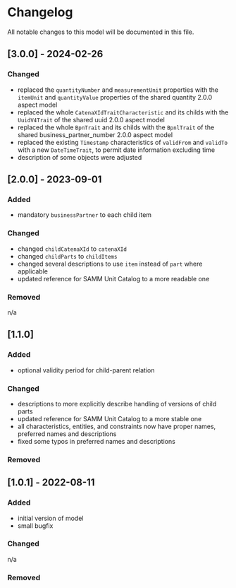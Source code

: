# Changelog
All notable changes to this model will be documented in this file.

## [3.0.0] - 2024-02-26
### Changed
- replaced the `quantityNumber` and `measurementUnit` properties with the `itemUnit` and `quantityValue` properties of the shared quantity 2.0.0 aspect model
- replaced the whole `CatenaXIdTraitCharacteristic` and its childs with the `UuidV4Trait` of the shared uuid 2.0.0 aspect model
- replaced the whole `BpnTrait` and its childs with the `BpnlTrait` of the shared business_partner_number 2.0.0 aspect model
- replaced the existing `Timestamp` characteristics of `validFrom` and `validTo` with a new `DateTimeTrait`, to permit date information excluding time
- description of some objects were adjusted

## [2.0.0] - 2023-09-01
### Added
- mandatory `businessPartner` to each child item

### Changed
- changed `childCatenaXId` to `catenaXId`
- changed `childParts` to `childItems`
- changed several descriptions to use `item` instead of `part` where applicable
- updated reference for SAMM Unit Catalog to a more readable one

### Removed
n/a

## [1.1.0]
### Added
- optional validity period for child-parent relation

### Changed
- descriptions to more explicitly describe handling of versions of child parts
- updated reference for SAMM Unit Catalog to a more stable one
- all characteristics, entities, and constraints now have proper names, preferred names and descriptions
- fixed some typos in preferred names and descriptions

### Removed

## [1.0.1] - 2022-08-11
### Added
- initial version of model
- small bugfix

### Changed
n/a

### Removed
